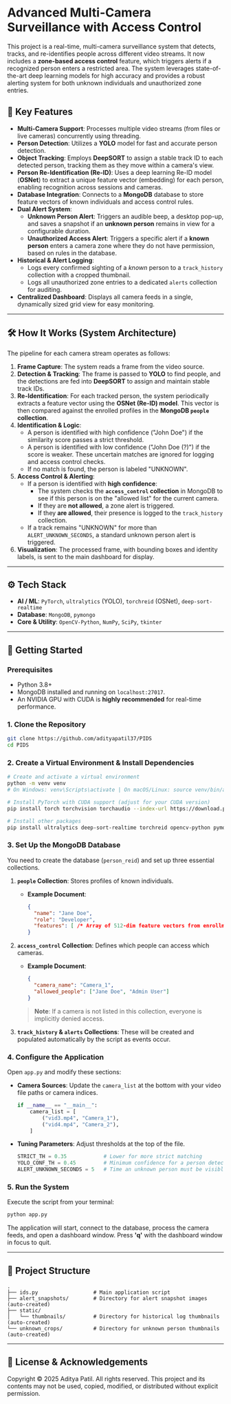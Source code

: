 # Advanced Multi-Camera Surveillance with Access Control

   

This project is a real-time, multi-camera surveillance system that detects, tracks, and re-identifies people across different video streams. It now includes a **zone-based access control** feature, which triggers alerts if a recognized person enters a restricted area. The system leverages state-of-the-art deep learning models for high accuracy and provides a robust alerting system for both unknown individuals and unauthorized zone entries.

## 🚀 Key Features

  * **Multi-Camera Support**: Processes multiple video streams (from files or live cameras) concurrently using threading.
  * **Person Detection**: Utilizes a **YOLO** model for fast and accurate person detection.
  * **Object Tracking**: Employs **DeepSORT** to assign a stable track ID to each detected person, tracking them as they move within a camera's view.
  * **Person Re-Identification (Re-ID)**: Uses a deep learning Re-ID model (**OSNet**) to extract a unique feature vector (embedding) for each person, enabling recognition across sessions and cameras.
  * **Database Integration**: Connects to a **MongoDB** database to store feature vectors of known individuals and access control rules.
  * **Dual Alert System**:
      * **Unknown Person Alert**: Triggers an audible beep, a desktop pop-up, and saves a snapshot if an **unknown person** remains in view for a configurable duration.
      * **Unauthorized Access Alert**: Triggers a specific alert if a **known person** enters a camera zone where they do not have permission, based on rules in the database.
  * **Historical & Alert Logging**:
      * Logs every confirmed sighting of a *known* person to a `track_history` collection with a cropped thumbnail.
      * Logs all unauthorized zone entries to a dedicated `alerts` collection for auditing.
  * **Centralized Dashboard**: Displays all camera feeds in a single, dynamically sized grid view for easy monitoring.

-----

## 🛠️ How It Works (System Architecture)

The pipeline for each camera stream operates as follows:

1.  **Frame Capture**: The system reads a frame from the video source.
2.  **Detection & Tracking**: The frame is passed to **YOLO** to find people, and the detections are fed into **DeepSORT** to assign and maintain stable track IDs.
3.  **Re-Identification**: For each tracked person, the system periodically extracts a feature vector using the **OSNet (Re-ID) model**. This vector is then compared against the enrolled profiles in the **MongoDB `people` collection**.
4.  **Identification & Logic**:
      * A person is identified with high confidence ("John Doe") if the similarity score passes a strict threshold.
      * A person is identified with low confidence ("John Doe (?)") if the score is weaker. These uncertain matches are ignored for logging and access control checks.
      * If no match is found, the person is labeled "UNKNOWN".
5.  **Access Control & Alerting**:
      * If a person is identified with **high confidence**:
          * The system checks the **`access_control` collection** in MongoDB to see if this person is on the "allowed list" for the current camera.
          * If they are **not allowed**, a zone alert is triggered.
          * If they **are allowed**, their presence is logged to the `track_history` collection.
      * If a track remains "UNKNOWN" for more than `ALERT_UNKNOWN_SECONDS`, a standard unknown person alert is triggered.
6.  **Visualization**: The processed frame, with bounding boxes and identity labels, is sent to the main dashboard for display.

-----

## ⚙️ Tech Stack

  * **AI / ML**: `PyTorch`, `ultralytics` (YOLO), `torchreid` (OSNet), `deep-sort-realtime`
  * **Database**: `MongoDB`, `pymongo`
  * **Core & Utility**: `OpenCV-Python`, `NumPy`, `SciPy`, `tkinter`

-----

## 🏁 Getting Started

### Prerequisites

  * Python 3.8+
  * MongoDB installed and running on `localhost:27017`.
  * An NVIDIA GPU with CUDA is **highly recommended** for real-time performance.

### 1\. Clone the Repository

```bash
git clone https://github.com/adityapatil37/PIDS
cd PIDS
```

### 2\. Create a Virtual Environment & Install Dependencies

```bash
# Create and activate a virtual environment
python -m venv venv
# On Windows: venv\Scripts\activate | On macOS/Linux: source venv/bin/activate

# Install PyTorch with CUDA support (adjust for your CUDA version)
pip install torch torchvision torchaudio --index-url https://download.pytorch.org/whl/cu118

# Install other packages
pip install ultralytics deep-sort-realtime torchreid opencv-python pymongo scipy
```

### 3\. Set Up the MongoDB Database

You need to create the database (`person_reid`) and set up three essential collections.

1.  **`people` Collection**: Stores profiles of known individuals.

      * **Example Document**:
        ```json
        {
          "name": "Jane Doe",
          "role": "Developer",
          "features": [ /* Array of 512-dim feature vectors from enrollment */ ]
        }
        ```

2.  **`access_control` Collection**: Defines which people can access which cameras.

      * **Example Document**:
        ```json
        {
          "camera_name": "Camera_1",
          "allowed_people": ["Jane Doe", "Admin User"]
        }
        ```

    > **Note**: If a camera is not listed in this collection, everyone is implicitly denied access.

3.  **`track_history` & `alerts` Collections**: These will be created and populated automatically by the script as events occur.

### 4\. Configure the Application

Open `app.py` and modify these sections:

  * **Camera Sources**: Update the `camera_list` at the bottom with your video file paths or camera indices.

    ```python
    if __name__ == "__main__":
        camera_list = [
            ("vid3.mp4", "Camera_1"),
            ("vid4.mp4", "Camera_2"),
        ]
    ```

  * **Tuning Parameters**: Adjust thresholds at the top of the file.

    ```python
    STRICT_TH = 0.35            # Lower for more strict matching
    YOLO_CONF_TH = 0.45         # Minimum confidence for a person detection
    ALERT_UNKNOWN_SECONDS = 5   # Time an unknown person must be visible for an alert
    ```

### 5\. Run the System

Execute the script from your terminal:

```bash
python app.py
```

The application will start, connect to the database, process the camera feeds, and open a dashboard window. Press **'q'** with the dashboard window in focus to quit.

-----

## 📁 Project Structure

```
.
├── ids.py                  # Main application script
├── alert_snapshots/        # Directory for alert snapshot images (auto-created)
├── static/
│   └── thumbnails/         # Directory for historical log thumbnails (auto-created)
└── unknown_crops/          # Directory for unknown person thumbnails (auto-created)
```

---
## 📜 License & Acknowledgements
Copyright © 2025 Aditya Patil. All rights reserved.
This project and its contents may not be used, copied, modified, or distributed without explicit permission.
